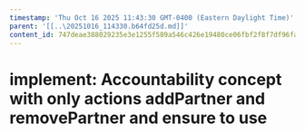 ```yaml
---
timestamp: 'Thu Oct 16 2025 11:43:30 GMT-0400 (Eastern Daylight Time)'
parent: '[[..\20251016_114330.b64fd25d.md]]'
content_id: 747deae388029235e3e1255f589a546c426e19480ce06fbf2f8f7df96fa1d9f4
---
```


# implement: Accountability concept with only actions addPartner and removePartner and ensure to use
